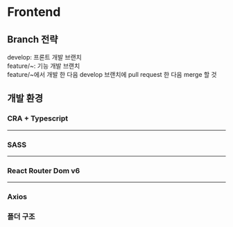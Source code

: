 <h1>Frontend</h1>

<h2>Branch 전략</h2>
develop: 프론트 개발 브랜치<br>
feature/~: 기능 개발 브랜치<br>
feature/~에서 개발 한 다음 develop 브랜치에 pull request 한 다음 merge 할 것

<h2>개발 환경</h2>
<h3>CRA + Typescript</h3>
<hr>
<h3>SASS</h3>
<hr>
<h3>React Router Dom v6</h3>
<hr>
<h3>Axios</h3>
<h3>폴더 구조</h3>

